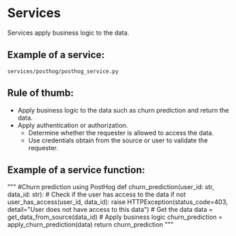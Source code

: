 # Services
Services apply business logic to the data. 

## Example of a service:
`services/posthog/posthog_service.py`

## Rule of thumb:
- Apply business logic to the data such as churn prediction and return the data.
- Apply authentication or authorization.
    - Determine whether the requester is allowed to access the data.
    - Use credentials obtain from the source or user to validate the requester.


## Example of a service function:
"""
#Churn prediction using PostHog
def churn_prediction(user_id: str, data_id: str):
    # Check if the user has access to the data
    if not user_has_access(user_id, data_id):
        raise HTTPException(status_code=403, detail="User does not have access to this data")
    # Get the data
    data = get_data_from_source(data_id)
    # Apply business logic
    churn_prediction = apply_churn_prediction(data)
    return churn_prediction
"""
